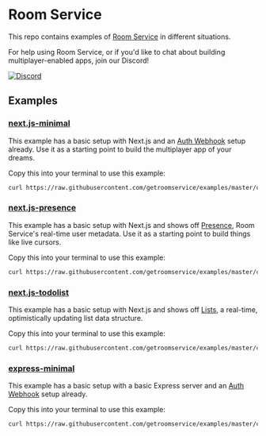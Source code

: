 # Room Service

This repo contains examples of [Room Service](https://docs.roomservice.dev/) in different situations.

For help using Room Service, or if you'd like to chat about building multiplayer-enabled apps, join our Discord!  

[![Discord](https://img.shields.io/discord/771809633126842389?color=7289da&label=discord)](https://discord.gg/4KnxXWzfgs)

## Examples

### [next.js-minimal](https://github.com/getroomservice/examples/tree/master/next.js-minimal)

This example has a basic setup with Next.js and an [Auth Webhook](https://docs.roomservice.dev/docs/concepts/auth) setup already. Use it as a starting point to build the multiplayer app of your dreams.

Copy this into your terminal to use this example:

```sh
curl https://raw.githubusercontent.com/getroomservice/examples/master/create.sh | bash -s -- next.js-minimal
```

### [next.js-presence](https://github.com/getroomservice/examples/tree/master/next.js-presence)

This example has a basic setup with Next.js and shows off [Presence](https://docs.roomservice.dev/docs/concepts/presence), Room Service's real-time user metadata. Use it as a starting point to build things like live cursors.

Copy this into your terminal to use this example:

```sh
curl https://raw.githubusercontent.com/getroomservice/examples/master/create.sh | bash -s -- next.js-presence
```

### [next.js-todolist](https://github.com/getroomservice/examples/tree/master/next.js-todolist)

This example has a basic setup with Next.js and shows off [Lists](https://docs.roomservice.dev/docs/concepts/lists), a real-time, optimistically updating list data structure.

Copy this into your terminal to use this example:

```sh
curl https://raw.githubusercontent.com/getroomservice/examples/master/create.sh | bash -s -- next.js-todolist
```

### [express-minimal](https://github.com/getroomservice/examples/tree/master/express-minimal)

This example has a basic setup with a basic Express server and an [Auth Webhook](https://docs.roomservice.dev/docs/concepts/auth) setup already.

Copy this into your terminal to use this example:

```sh
curl https://raw.githubusercontent.com/getroomservice/examples/master/create.sh | bash -s -- express-minimal
```
